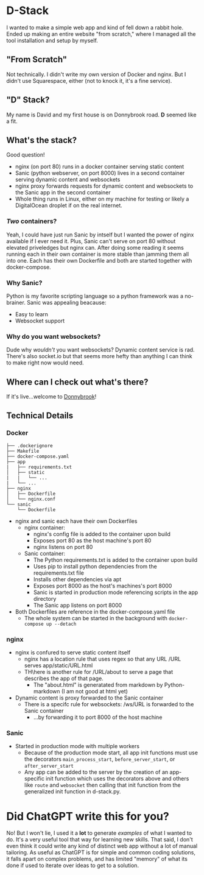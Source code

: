 # D-Stack
I wanted to make a simple web app and kind of fell down a rabbit hole. Ended up making an entire website "from scratch," where I managed all the tool installation and setup by myself.

## "From Scratch"
Not technically. I didn't write my own version of Docker and nginx. But I didn't use Squarespace, either (not to knock it, it's a fine service).

## "D" Stack?
My name is David and my first house is on Donnybrook road. **D** seemed like a fit.

## What's the stack?
Good question! 

* nginx (on port 80) runs in a docker container serving static content
* Sanic (python webserver, on port 8000) lives in a second container serving dynamic content and websockets
* nginx proxy forwards requests for dynamic content and websockets to the Sanic app in the second container
* Whole thing runs in Linux, either on my machine for testing or likely a DigitalOcean droplet if on the real internet.

### *Two* containers?
Yeah, I could have just run Sanic by intself but I wanted the power of nginx available if I ever need it. Plus, Sanic can't serve on port 80 without elevated priveledges but nginx can. After doing some reading it seems running each in their own container is more stable than jamming them all into one. Each has their own Dockerfile and both are started together with docker-compose.

### Why Sanic?
Python is my favorite scripting language so a python framework was a no-brainer. Sanic was appealing beacause:

* Easy to learn
* Websocket support

### Why do you want websockets?
Dude why *wouldn't* you want websockets? Dynamic content service is rad. There's also socket.io but that seems more hefty than anything I can think to make right now would need.

## Where can I check out what's there?
If it's live...welcome to [Donnybrook](http://www.donnybrook.boston)!

## Technical Details

### Docker
```
├── .dockerignore
├── Makefile
├── docker-compose.yaml
├── app
|   ├── requirements.txt
│   ├── static
|   |   └── ...
|   └── ...
├── nginx
│   ├── Dockerfile
│   └── nginx.conf
└── sanic
    └── Dockerfile
```
* nginx and sanic each have their own Dockerfiles
  * nginx container:
    * nginx's config file is added to the container upon build
    * Exposes port 80 as the host machine's port 80
    * nginx listens on port 80
  * Sanic container:
    * The Python requirements.txt is added to the container upon build
    * Uses pip to install python dependencies from the requirements.txt file
    * Installs other dependencies via apt
    * Exposes port 8000 as the host's machines's port 8000
    * Sanic is started in production mode referencing scripts in the app directory
    * The Sanic app listens on port 8000
* Both Dockerfiles are reference in the docker-compose.yaml file
  * The whole system can be started in the background with `docker-compose up --detach`

### nginx
* nginx is confured to serve static content itself
  * nginx has a location rule that uses regex so that any URL /URL serves app/static/URL.html
  * TH\here is another rule for /URL/about to serve a page that describes the app of that page.
    * The "about.html" is generatated from markdown by Python-markdown (I am not good at html yet)
* Dynamic content is proxy forwarded to the Sanic container
  * There is a specifc rule for websockets: /ws/URL is forwarded to the Sanic container
    * ...by forwarding it to port 8000 of the host machine

### Sanic
* Started in production mode with multiple workers
  * Because of the production mode start, all app init functions must use the decorators `main_process_start`, `before_server_start`, or `after_server_start`
  * Any app can be added to the server by the creation of an app-specific init function which uses the decorators above and others like `route` and `websocket` then calling that init function from the generalized init function in d-stack.py.

# Did ChatGPT write this for you?
No! But I won't lie, I used it a **lot** to generate *examples* of what I wanted to do. It's a very useful tool that way for learning new skills. That said, I don't even think it could write any kind of distinct web app without a lot of manual tailoring. As useful as ChatGPT is for simple and common coding solutions, it falls apart on complex problems, and has limited "memory" of what its done if used to iterate over ideas to get to a solution.

